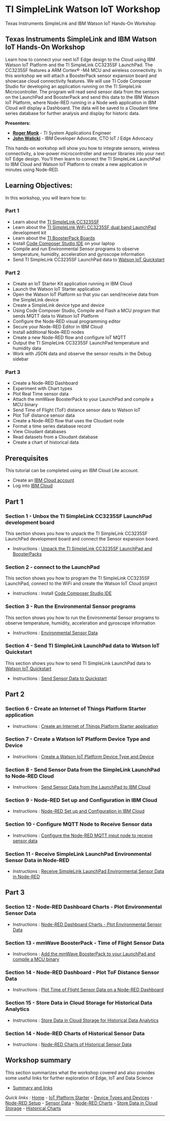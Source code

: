 # TI SimpleLink Watson IoT Workshop
Texas Instruments SimpleLink and IBM Watson IoT Hands-On Workshop

## Texas Instruments SimpleLink and IBM Watson IoT Hands-On Workshop

Learn how to connect your next IoT Edge design to the Cloud using IBM Watson IoT Platform and the TI SimpleLink CC3235SF LaunchPad.  The CC3235SF features a ARM Cortex® -M4 MCU and wireless connectivity.  In this workshop we will attach a BoosterPack sensor expansion board and showcase cloud connectivity features.  We will use TI Code Composer Studio for developing an application running on the TI SimpleLink Microcontroller.  The program will read send sensor data from the sensors on the LaunchPad and BoosterPack and send this data to the IBM Watson IoT Platform, where Node-RED running in a Node web application in IBM Cloud will display a Dashboard.  The data will be saved to a Cloudant time series database for further analysis and display for historic data.

**Presenters:**
- [**Roger Monk**](https://github.com/rdmonk) - TI System Applications Engineer
- [**John Walicki**](https://github.com/johnwalicki) - IBM Developer Advocate, CTO IoT / Edge Advocacy

This hands-on workshop will show you how to integrate sensors, wireless connectivity, a low-power microcontroller and sensor libraries into your next IoT Edge design.  You’ll then learn to connect the TI SimpleLink LaunchPad to IBM Cloud and Watson IoT Platform to create a new application in minutes using Node-RED.

## Learning Objectives:
In this workshop, you will learn how to:

### Part 1

- Learn about the [TI SimpleLink CC3235SF](http://www.ti.com/product/CC3235SF)
- Learn about the [TI SimpleLink WiFi CC3235SF dual band LaunchPad](http://www.ti.com/tool/LAUNCHXL-CC3235SF) development kit
- Learn about the [TI BoosterPack Boards](http://www.ti.com/design-resources/embedded-development/hardware-kits-boards.html)
- Install [Code Composer Studio IDE](http://www.ti.com/design-resources/embedded-development/ccs-development-tools.html) on your laptop
- Compile and run Environmental Sensor programs to observe temperature, humidity, acceleration and gyroscope information
- Send TI SimpleLink CC3235SF LaunchPad data to [Watson IoT Quickstart](https://quickstart.internetofthings.ibmcloud.com/#/)

### Part 2

- Create an IoT Starter Kit application running in IBM Cloud
- Launch the Watson IoT Starter application
- Open the Watson IoT Platform so that you can send/receive data from the SimpleLink device
- Create a SimpleLink device type and device
- Using Code Composer Studio, Compile and Flash a MCU program that sends MQTT data to Watson IoT Platform
- Configure the Node-RED visual programming editor
- Secure your Node-RED Editor in IBM Cloud
- Install additional Node-RED nodes
- Create a new Node-RED flow and configure IoT MQTT
- Output the TI SimpleLink CC3235SF LaunchPad temperature and humidity data
- Work with JSON data and observe the sensor results in the Debug sidebar

### Part 3

- Create a Node-RED Dashboard
- Experiment with Chart types
- Plot Real Time sensor data
- Attach the mmWave BoosterPack to your LaunchPad and compile a MCU binary
- Send Time of Flight (ToF) distance sensor data to Watson IoT
- Plot ToF distance sensor data
- Create a Node-RED flow that uses the Cloudant node
- Format a time series database record
- View Cloudant databases
- Read datasets from a Cloudant database
- Create a chart of historical data

## Prerequisites
This tutorial can be completed using an IBM Cloud Lite account.

* Create an [IBM Cloud account](https://ibm.biz/BdzgST)
* Log into [IBM Cloud](https://cloud.ibm.com/login)

## Part 1

### Section 1 - Unbox the TI SimpleLink CC3235SF LaunchPad development board

This section shows you how to unpack the TI SimpleLink CC3235SF LaunchPad development board and connect the Sensor expansion board.

- Instructions : [Unpack the TI SimpleLink CC3235SF LaunchPad and BoosterPacks](part1/UNBOX.md)

### Section 2 -  connect to the LaunchPad

This section shows you how to program the TI SimpleLink CC3235SF LaunchPad, connect to the WiFi and create the Watson IoT Cloud project

- Instructions : Install [Code Composer Studio IDE](part1/CCSIDE.md)

### Section 3 - Run the Environmental Sensor programs

This section shows you how to run the Environmental Sensor programs to observe temperature, humidity, acceleration and gyroscope information

- Instructions : [Environmental Sensor Data](part1/SENSORDATA.md)

### Section 4 - Send TI SimpleLink LaunchPad data to Watson IoT Quickstart

This section shows you how to send TI SimpleLink LaunchPad data to [Watson IoT Quickstart](https://quickstart.internetofthings.ibmcloud.com/#/)

- Instructions : [Send Sensor Data to Quickstart](part1/QUICKSTART.md)

## Part 2

### Section 6 - Create an Internet of Things Platform Starter application

- Instructions : [Create an Internet of Things Platform Starter application](part2/CREATEIOTP.md)

### Section 7 - Create a Watson IoT Platform Device Type and Device

- Instructions : [Create a Watson IoT Platform Device Type and Device](part2/SIMPLELINKDEVICE.md)

### Section 8 - Send Sensor Data from the SimpleLink LaunchPad to Node-RED Cloud

- Instructions : [Send Sensor Data from the LaunchPad to IBM Cloud](part2/SENDCC3235.md)

### Section 9 - Node-RED Set up and Configuration in IBM Cloud

- Instructions : [Node-RED Set up and Configuration in IBM Cloud](part2/NODERED.md)

### Section 10 - Configure MQTT Node to Receive Sensor data

- Instructions : [Configure the Node-RED MQTT input node to receive sensor data](part2/MQTTCONFIG.md)

### Section 11 - Receive SimpleLink LaunchPad Environmental Sensor Data in Node-RED

- Instructions : [Receive SimpleLink LaunchPad Environmental Sensor Data in Node-RED](part2/SIMPLELINKIOTDATA.md)

## Part 3

### Section 12 - Node-RED Dashboard Charts - Plot Environmental Sensor Data

- Instructions : [Node-RED Dashboard Charts - Plot Environmental Sensor Data](part3/DASHBOARD.md)

### Section 13 - mmWave BoosterPack - Time of Flight Sensor Data

- Instructions : [Add the mmWave BoosterPack to your LaunchPad and compile a MCU binary](part3/MMWAVETOF.md)

### Section 14 - Node-RED Dashboard - Plot ToF Distance Sensor Data

- Instructions : [Plot Time of Flight Sensor Data on a Node-RED Dashboard](TOFDASH.md)

### Section 15 - Store Data in Cloud Storage for Historical Data Analytics

- Instructions : [Store Data in Cloud Storage for Historical Data Analytics](part3/CLOUDANT.md)

### Section 14 - Node-RED Charts of Historical Sensor Data

- Instructions : [Node-RED Charts of Historical Sensor Data](part3/HISTORY.md)

## Workshop summary

This section summarizes what the workshop covered and also provides some useful links for further exploration of Edge, IoT and Data Science

- [Summary and links](part3/SUMMARY.md)

*Quick links :*
[Home](README.md) - [IoT Platform Starter](part2/CREATEIOTP.md) - [Device Types and Devices](part2/SIMPLELINKDEVICE.md) - [Node-RED Setup](NODERED.md) - [Sensor Data](SIMPLELINKIOTDATA.md) - [Node-RED Charts](DASHBOARD.md) - [Store Data in Cloud Storage](CLOUDANT.md) - [Historical Charts](HISTORY.md)
***
